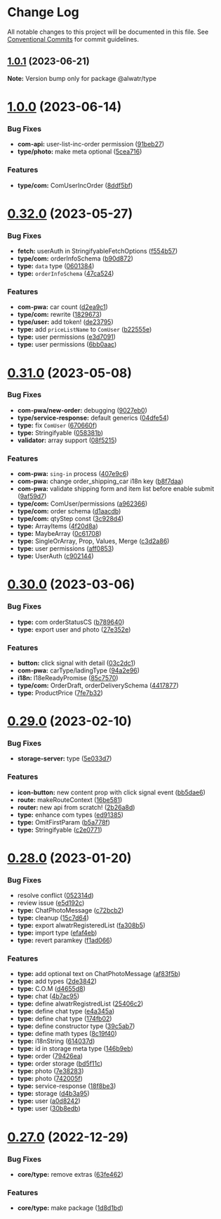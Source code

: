 # Change Log

All notable changes to this project will be documented in this file.
See [Conventional Commits](https://conventionalcommits.org) for commit guidelines.

## [1.0.1](https://github.com/AliMD/alwatr/compare/v1.0.0...v1.0.1) (2023-06-21)

**Note:** Version bump only for package @alwatr/type

# [1.0.0](https://github.com/AliMD/alwatr/compare/v0.32.0...v1.0.0) (2023-06-14)

### Bug Fixes

- **com-api:** user-list-inc-order permission ([91beb27](https://github.com/AliMD/alwatr/commit/91beb27cbe372e6b66c99928e26fa4679b751c23))
- **type/photo:** make meta optional ([5cea716](https://github.com/AliMD/alwatr/commit/5cea716d77bfe4db57c8f25307c4ee18862bb716))

### Features

- **type/com:** ComUserIncOrder ([8ddf5bf](https://github.com/AliMD/alwatr/commit/8ddf5bf0b75b601582751f017f293a26c74b1815))

# [0.32.0](https://github.com/AliMD/alwatr/compare/v0.31.0...v0.32.0) (2023-05-27)

### Bug Fixes

- **fetch:** userAuth in StringifyableFetchOptions ([f554b57](https://github.com/AliMD/alwatr/commit/f554b575584cb1464d48fbe8a8c4006125365853))
- **type/com:** orderInfoSchema ([b90d872](https://github.com/AliMD/alwatr/commit/b90d87268429fc802fb9966fd6efd43912bc851a))
- **type:** `data` type ([0601384](https://github.com/AliMD/alwatr/commit/06013843612fb2400d664a4dd084f70278a5eaa4))
- **type:** `orderInfoSchema` ([47ca524](https://github.com/AliMD/alwatr/commit/47ca5243f6de3c966c3fb3bd10256134d100e4e9))

### Features

- **com-pwa:** car count ([d2ea9c1](https://github.com/AliMD/alwatr/commit/d2ea9c12863d214afe5daa7d07997175c19ca859))
- **type/com:** rewrite ([1829673](https://github.com/AliMD/alwatr/commit/1829673cf63746d4356aaa3673aefc001b042258))
- **type/user:** add token! ([de23795](https://github.com/AliMD/alwatr/commit/de237957a7a045c1998cf43b585125027fad5d7d))
- **type:** add `priceListName` to `ComUser` ([b22555e](https://github.com/AliMD/alwatr/commit/b22555ebe508cc0d732e6af0e1bbf99f99eaca16))
- **type:** user permissions ([e3d7091](https://github.com/AliMD/alwatr/commit/e3d70916fb7e93f8daf51a8c4aaf856f109b01be))
- **type:** user permissions ([6bb0aac](https://github.com/AliMD/alwatr/commit/6bb0aacb991e11a930a30dc9071a5de0edf77368))

# [0.31.0](https://github.com/AliMD/alwatr/compare/v0.30.0...v0.31.0) (2023-05-08)

### Bug Fixes

- **com-pwa/new-order:** debugging ([9027eb0](https://github.com/AliMD/alwatr/commit/9027eb013e6803b1f77dc7cbf4cc14704f49557d))
- **type/service-response:** default generics ([04dfe54](https://github.com/AliMD/alwatr/commit/04dfe549c272878756544481f0a0d301d6e3c228))
- **type:** fix `ComUser` ([670660f](https://github.com/AliMD/alwatr/commit/670660fb3b18e63ad54d22a76297b982c77533be))
- **type:** Stringifyable ([058381b](https://github.com/AliMD/alwatr/commit/058381b50641ba44f4ac60e2173b5b91449e58cd))
- **validator:** array support ([08f5215](https://github.com/AliMD/alwatr/commit/08f521534a0e937e5cf0f92bf5ca274838f41f93))

### Features

- **com-pwa:** `sing-in` process ([407e9c6](https://github.com/AliMD/alwatr/commit/407e9c640899efdd2bc4633bb966665c6f9b00be))
- **com-pwa:** change order_shipping_car i18n key ([b8f7daa](https://github.com/AliMD/alwatr/commit/b8f7daa2622506d45e85274db38dbe20a2518f1f))
- **com-pwa:** validate shipping form and item list before enable submit ([9af59d7](https://github.com/AliMD/alwatr/commit/9af59d72a2678249776d738ea79e4f248a442c5c))
- **type/com:** ComUser/permissions ([a962366](https://github.com/AliMD/alwatr/commit/a9623669a83f1cce0f96428d5c2d126ad3e5984b))
- **type/com:** order schema ([d1aacdb](https://github.com/AliMD/alwatr/commit/d1aacdb56cb9995bc05d54bb78bc67e3f629e12c))
- **type/com:** qtyStep const ([3c928d4](https://github.com/AliMD/alwatr/commit/3c928d406859c85cf939827ece98db6fc39ff914))
- **type:** ArrayItems ([4f20d8a](https://github.com/AliMD/alwatr/commit/4f20d8ab312787d3073a43594e813bcddeb99aeb))
- **type:** MaybeArray ([0c61708](https://github.com/AliMD/alwatr/commit/0c6170890faad306a052c3d8242df21f780ef1c3))
- **type:** SingleOrArray, Prop, Values, Merge ([c3d2a86](https://github.com/AliMD/alwatr/commit/c3d2a8669f4ae83abeb69a1cfef51ecc23c76a10))
- **type:** user permissions ([aff0853](https://github.com/AliMD/alwatr/commit/aff08538d183e3f6b2d637e56fe2f2281c4da768))
- **type:** UserAuth ([c902144](https://github.com/AliMD/alwatr/commit/c9021444743c5a0a5a333688830cd0a7dd7d9867))

# [0.30.0](https://github.com/AliMD/alwatr/compare/v0.29.0...v0.30.0) (2023-03-06)

### Bug Fixes

- **type:** com orderStatusCS ([b789640](https://github.com/AliMD/alwatr/commit/b789640b01165e403e9e12a014c9c777b61689b7))
- **type:** export user and photo ([27e352e](https://github.com/AliMD/alwatr/commit/27e352e231aed966d4d049cc2f1f93781f386952))

### Features

- **button:** click signal with detail ([03c2dc1](https://github.com/AliMD/alwatr/commit/03c2dc1e64562815505b468c761ac245554470ed))
- **com-pwa:** carType/ladingType ([94a2e96](https://github.com/AliMD/alwatr/commit/94a2e969465c20f7b52b7f18050b9ae0d3fec62d))
- **i18n:** l18eReadyPromise ([85c7570](https://github.com/AliMD/alwatr/commit/85c7570d71c3d5b9ec87b0e357ecf41f47f96227))
- **type/com:** OrderDraft, orderDeliverySchema ([4417877](https://github.com/AliMD/alwatr/commit/44178779fbeba5d14a465380541c64ffb3f4f597))
- **type:** ProductPrice ([7fe7b32](https://github.com/AliMD/alwatr/commit/7fe7b321c0ab94c8abc4527b4aa33191cf5a9213))

# [0.29.0](https://github.com/AliMD/alwatr/compare/v0.28.0...v0.29.0) (2023-02-10)

### Bug Fixes

- **storage-server:** type ([5e033d7](https://github.com/AliMD/alwatr/commit/5e033d75d158a3b634a0d05da741241ff76f58d9))

### Features

- **icon-button:** new content prop with click signal event ([bb5dae6](https://github.com/AliMD/alwatr/commit/bb5dae6048fcacb4a4e70aab514e4900fd5a96ea))
- **route:** makeRouteContext ([16be581](https://github.com/AliMD/alwatr/commit/16be5815a4a44f22bd17c4a87f1b7ef30f9aec6c))
- **router:** new api from scratch! ([2b26a8d](https://github.com/AliMD/alwatr/commit/2b26a8d9f95b5968dbda003edc9d540ea95fadd1))
- **type:** enhance com types ([ed91385](https://github.com/AliMD/alwatr/commit/ed9138584b0096377e73251557cc4ff8aa92a3cc))
- **type:** OmitFirstParam ([b5a778f](https://github.com/AliMD/alwatr/commit/b5a778f3da03244a0ad693ab15ef8dd782039163))
- **type:** Stringifyable ([c2e0771](https://github.com/AliMD/alwatr/commit/c2e077118e0371fb32a5fc3fc81cf7f87d65104b))

# [0.28.0](https://github.com/AliMD/alwatr/compare/v0.27.0...v0.28.0) (2023-01-20)

### Bug Fixes

- resolve conflict ([052314d](https://github.com/AliMD/alwatr/commit/052314d2adb3b9b0e44e54f9b8e6d60fc1827075))
- review issue ([e5d192c](https://github.com/AliMD/alwatr/commit/e5d192cbee6917c2de01146cf8bd026895724ab8))
- **type:** ChatPhotoMessage ([c72bcb2](https://github.com/AliMD/alwatr/commit/c72bcb24bfa936cd325728b42ad0f2acf463865d))
- **type:** cleanup ([15c7d64](https://github.com/AliMD/alwatr/commit/15c7d648819914820374e752b91d41f287db574b))
- **type:** export alwatrRegisteredList ([fa308b5](https://github.com/AliMD/alwatr/commit/fa308b5208e0a2ef0ed33e0fe7299cae0af51a97))
- **type:** import type ([efaf4eb](https://github.com/AliMD/alwatr/commit/efaf4eb0ccbbf5eba5f34ece72bf27758f175521))
- **type:** revert paramkey ([f1ad066](https://github.com/AliMD/alwatr/commit/f1ad06621f7fe80018573e50804e9f3c1b2edde1))

### Features

- **type:** add optional text on ChatPhotoMessage ([af83f5b](https://github.com/AliMD/alwatr/commit/af83f5b8604cecd3c9b0cb2375267458fd02431d))
- **type:** add types ([2de3842](https://github.com/AliMD/alwatr/commit/2de384297b70b9818ec8d62ce8d31be4822d95a4))
- **type:** C.O.M ([d4655d8](https://github.com/AliMD/alwatr/commit/d4655d83f196990a3ffad2e4753be7b77639ee19))
- **type:** chat ([4b7ac95](https://github.com/AliMD/alwatr/commit/4b7ac95522dcb637ebab2eda0b8f3e0cd80d59b0))
- **type:** define alwatrRegistredList ([25406c2](https://github.com/AliMD/alwatr/commit/25406c268f39cf3e055ea05c9fc7b50bd3dd0a17))
- **type:** define chat type ([e4a345a](https://github.com/AliMD/alwatr/commit/e4a345a7c932d88f0d13e2df1b3dd7d2ad745932))
- **type:** define chat type ([174fb02](https://github.com/AliMD/alwatr/commit/174fb02fe287c6fee6e9783f91dfa1928dbaf2ce))
- **type:** define constructor type ([39c5ab7](https://github.com/AliMD/alwatr/commit/39c5ab74f0a1471d5e20beff89f6885265907633))
- **type:** define math types ([8c19f40](https://github.com/AliMD/alwatr/commit/8c19f4058d4361b7d3f4f714595e34cb6fa21109))
- **type:** i18nString ([614037d](https://github.com/AliMD/alwatr/commit/614037d690415b257f34fb13c7143f76dfa2c6ca))
- **type:** id in storage meta type ([146b9eb](https://github.com/AliMD/alwatr/commit/146b9eb4ebc748eda852988328b88abb75651945))
- **type:** order ([79426ea](https://github.com/AliMD/alwatr/commit/79426ea696a0ca0723a8c7bfb6259c83a15c32d9))
- **type:** order storage ([bd5f11c](https://github.com/AliMD/alwatr/commit/bd5f11c93f35ff235fb2f85df6cecd8823ea34fc))
- **type:** photo ([7e38283](https://github.com/AliMD/alwatr/commit/7e38283113606a0a01c705caeb1f773a75dfd97c))
- **type:** photo ([742005f](https://github.com/AliMD/alwatr/commit/742005f8588e408e818188a60eb9cf4a1fe9592f))
- **type:** service-response ([18f8be3](https://github.com/AliMD/alwatr/commit/18f8be3f91f1678d6f5fb779c1f782736e29a010))
- **type:** storage ([d4b3a95](https://github.com/AliMD/alwatr/commit/d4b3a956fb17b80b748d0587f12e818c021e3985))
- **type:** user ([a0d8242](https://github.com/AliMD/alwatr/commit/a0d824202d91d75678945d72497965a55c4deba7))
- **type:** user ([30b8edb](https://github.com/AliMD/alwatr/commit/30b8edb17aad0f20ccb887c1a71c65c385104ee3))

# [0.27.0](https://github.com/AliMD/alwatr/compare/v0.26.0...v0.27.0) (2022-12-29)

### Bug Fixes

- **core/type:** remove extras ([63fe462](https://github.com/AliMD/alwatr/commit/63fe462e88e1d3e0dca8696f0c4c073ebc94c490))

### Features

- **core/type:** make package ([1d8d1bd](https://github.com/AliMD/alwatr/commit/1d8d1bdfc39c4b1e238770a69d7c8e0cad593251))
